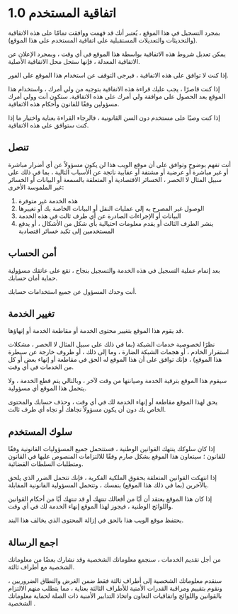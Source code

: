 # اتفاقية المستخدم 1.0

بمجرد التسجيل في هذا الموقع ، يُعتبر أنك قد فهمت ووافقت تمامًا على هذه الاتفاقية (والتحديثات والتعديلات المستقبلية على اتفاقية المستخدم على هذا الموقع).

يمكن تعديل شروط هذه الاتفاقية بواسطة هذا الموقع في أي وقت ، وبمجرد الإعلان عن الاتفاقية المعدلة ، فإنها ستحل محل الاتفاقية الأصلية.

إذا كنت لا توافق على هذه الاتفاقية ، فيرجى التوقف عن استخدام هذا الموقع على الفور.

إذا كنت قاصرًا ، يجب عليك قراءة هذه الاتفاقية بتوجيه من ولي أمرك ، واستخدام هذا الموقع بعد الحصول على موافقة ولي أمرك على هذه الاتفاقية. ستكون أنت وولي أمرك مسؤولين وفقًا للقانون وأحكام هذه الاتفاقية.

إذا كنت وصيًا على مستخدم دون السن القانونية ، فالرجاء القراءة بعناية واختيار ما إذا كنت ستوافق على هذه الاتفاقية.

## تنصل

أنت تفهم بوضوح وتوافق على أن موقع الويب هذا لن يكون مسؤولاً عن أي أضرار مباشرة أو غير مباشرة أو عرضية أو مشتقة أو عقابية ناتجة عن الأسباب التالية ، بما في ذلك على سبيل المثال لا الحصر ، الخسائر الاقتصادية أو المتعلقة بالسمعة أو البيانات أو الخسائر غير الملموسة الأخرى:

1. هذه الخدمة غير متوفرة
1. الوصول غير المصرح به إلى عمليات النقل أو البيانات الخاصة بك أو تغييرها
1. البيانات أو الإجراءات الصادرة عن أي طرف ثالث في هذه الخدمة
1. ينشر الطرف الثالث أو يقدم معلومات احتيالية بأي شكل من الأشكال ، أو يدفع المستخدمين إلى تكبد خسائر اقتصادية

## أمن الحساب

بعد إتمام عملية التسجيل في هذه الخدمة والتسجيل بنجاح ، تقع على عاتقك مسؤولية حماية أمان حسابك.

أنت وحدك المسؤول عن جميع استخدامات حسابك.

## تغيير الخدمة

قد يقوم هذا الموقع بتغيير محتوى الخدمة أو مقاطعة الخدمة أو إنهاؤها.

نظرًا لخصوصية خدمات الشبكة (بما في ذلك على سبيل المثال لا الحصر ، مشكلات استقرار الخادم ، أو هجمات الشبكة الضارة ، وما إلى ذلك ، أو ظروف خارجة عن سيطرة هذا الموقع) ، فإنك توافق على أن هذا الموقع له الحق في مقاطعة أو إنهاء بعض أو كل من الخدمات في أي وقت.

سيقوم هذا الموقع بترقية الخدمة وصيانتها من وقت لآخر ، وبالتالي يتم قطع الخدمة ، ولا يتحمل هذا الموقع أي مسؤولية.

يحق لهذا الموقع مقاطعة أو إنهاء الخدمة لك في أي وقت ، وحذف حسابك والمحتوى الخاص بك دون أن يكون مسؤولاً تجاهك أو تجاه أي طرف ثالث.

## سلوك المستخدم

إذا كان سلوكك ينتهك القوانين الوطنية ، فستتحمل جميع المسؤوليات القانونية وفقًا للقانون ؛ سيتعاون هذا الموقع بشكل صارم وفقًا للالتزامات المنصوص عليها في القانون ومتطلبات السلطات القضائية.

إذا انتهكت القوانين المتعلقة بحقوق الملكية الفكرية ، فإنك تتحمل الضرر الذي يلحق بالآخرين (بما في ذلك هذا الموقع) بنفسك ، وتتحمل المسؤولية القانونية المقابلة.

إذا كان هذا الموقع يعتقد أن أيًا من أفعالك تنتهك أو قد تنتهك أيًا من أحكام القوانين واللوائح الوطنية ، فيجوز لهذا الموقع إنهاء الخدمة لك في أي وقت.

يحتفظ موقع الويب هذا بالحق في إزالة المحتوى الذي يخالف هذا البند.

## اجمع الرسالة

من أجل تقديم الخدمات ، سنجمع معلوماتك الشخصية وقد نشارك بعضًا من معلوماتك الشخصية مع أطراف ثالثة.

سنقدم معلوماتك الشخصية إلى أطراف ثالثة فقط ضمن الغرض والنطاق الضروريين ، ونقوم بتقييم ومراقبة القدرات الأمنية للأطراف الثالثة بعناية ، مما يتطلب منهم الالتزام بالقوانين واللوائح واتفاقيات التعاون واتخاذ التدابير الأمنية ذات الصلة لحماية معلوماتك الشخصية .
